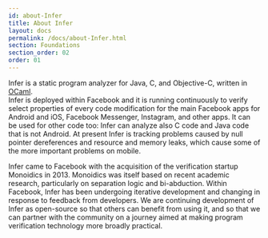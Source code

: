 ```yaml
---
id: about-Infer
title: About Infer
layout: docs
permalink: /docs/about-Infer.html
section: Foundations
section_order: 02
order: 01
---
```


Infer is a static program analyzer for Java, C, and Objective-C, written in [OCaml](https://ocaml.org/).  
Infer is deployed within Facebook and it is running continuously to verify select properties of every code modification for the main Facebook apps for Android and iOS, Facebook Messenger, Instagram, and other apps.
It can be used for other code too: Infer can analyze also C code and Java code that is not Android.
At present Infer is tracking problems caused by null pointer dereferences and resource and memory leaks, which cause some of the more important problems on mobile. 


Infer came to Facebook with the acquisition of the verification startup Monoidics in 2013. 
Monoidics was itself based on recent
academic research, particularly on separation logic and bi-abduction.
Within Facebook, Infer has been undergoing iterative development and changing in response to feedback from developers.
We are continuing development of Infer as open-source so that others can benefit from using it, and so that we
can partner with the community on a journey aimed at making program verification technology more broadly practical.  

